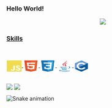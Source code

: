 ### Hello World!

<div align="center">
  <a href="https://github.com/analiviagarbin">
  <img height="180em" src="https://github-readme-stats.vercel.app/api?username=analiviagarbin&show_icons=true&theme=radical&include_all_commits=true&count_private=true"/>
  <!--<img height="180em" src="https://github-readme-stats.vercel.app/api/top-langs/?username=analiviagarbin&layout=compact&langs_count=7&theme=radical"/>-->
</div>

  ### Skills
  ##
  
  <div style="display: inline_block"><br>
  <img align="center" alt="Ana-Js" height="30" width="40" src="https://raw.githubusercontent.com/devicons/devicon/master/icons/javascript/javascript-plain.svg">
  <img align="center" alt="Ana-HTML" height="30" width="40" src="https://raw.githubusercontent.com/devicons/devicon/master/icons/html5/html5-original.svg">
  <img align="center" alt="Ana-CSS" height="30" width="40" src="https://raw.githubusercontent.com/devicons/devicon/master/icons/css3/css3-original.svg">
  <img align="center" alt="Ana-Java" height="30" width="40" src="https://raw.githubusercontent.com/devicons/devicon/master/icons/java/java-original.svg">
   <img align="center" alt="Ana-C" height="30" width="40" src="https://raw.githubusercontent.com/devicons/devicon/master/icons/c/c-original.svg">
  </div>

  ## 
  
  <a href = "mailto:analiviamgarbin@gmail.com"><img align="center" src="https://img.shields.io/badge/-Gmail-%23333?style=for-the-badge&logo=gmail&logoColor=white" target="_blank"></a>
  <a href="https://www.linkedin.com/in/ana-l%C3%ADvia-magalh%C3%A3es-garbin-70bb45215/" target="_blank"><img align="center" src="https://img.shields.io/badge/-LinkedIn-%230077B5?style=for-the-badge&logo=linkedin&logoColor=white" target="_blank"></a> 
  
  ![Snake animation](https://github.com/analiviagarbin/analiviagarbin/blob/output/github-contribution-grid-snake.svg)
